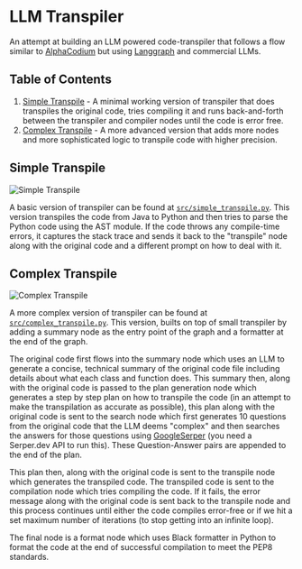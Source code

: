 # LLM Transpiler
An attempt at building an LLM powered code-transpiler that follows a flow similar to [AlphaCodium](https://www.codium.ai/products/alpha-codium/) but using [Langgraph](https://langchain-ai.github.io/langgraph/) and commercial LLMs.

## Table of Contents
1. [Simple Transpile](#simple-transpile) - A minimal working version of transpiler that does transpiles the original code, tries compiling it and runs back-and-forth between the transpiler and compiler nodes until the code is error free.
2. [Complex Transpile](#complex-transpile) - A more advanced version that adds more nodes and more sophisticated logic to transpile code with higher precision.

## Simple Transpile
![Simple Transpile](https://i.imgur.com/FEqC0Ha.png)

A basic version of transpiler can be found at [`src/simple_transpile.py`](https://github.com/tanaymeh/llm-code-transpiler/blob/main/src/simple_transpile.py). This version transpiles the code from Java to Python and then tries to parse the Python code using the AST module. If the code throws any compile-time errors, it captures the stack trace and sends it back to the "transpile" node along with the original code and a different prompt on how to deal with it.


## Complex Transpile
![Complex Transpile](https://i.imgur.com/FfL888M.png)

A more complex version of transpiler can be found at [`src/complex_transpile.py`](https://github.com/tanaymeh/llm-code-transpiler/blob/main/src/complex_transpile.py). This version, builts on top of small transpiler by adding a summary node as the entry point of the graph and a formatter at the end of the graph.

The original code first flows into the summary node which uses an LLM to generate a concise, technical summary of the original code file including details about what each class and function does. This summary then, along with the original code is passed to the plan generation node which generates a step by step plan on how to transpile the code (in an attempt to make the transpilation as accurate as possible), this plan along with the original code is sent to the search node which first generates 10 questions from the original code that the LLM deems "complex" and then searches the answers for those questions using [GoogleSerper](https://python.langchain.com/v0.2/docs/integrations/tools/google_serper/) (you need a Serper.dev API to run this). These Question-Answer pairs are appended to the end of the plan.

This plan then, along with the original code is sent to the transpile node which generates the transpiled code. The transpiled code is sent to the compilation node which tries compiling the code. If it fails, the error message along with the original code is sent back to the transpile node and this process continues until either the code compiles error-free or if we hit a set maximum number of iterations (to stop getting into an infinite loop).

The final node is a format node which uses Black formatter in Python to format the code at the end of successful compilation to meet the PEP8 standards.